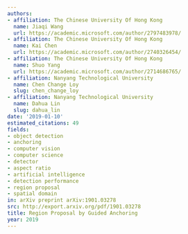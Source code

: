 ```yaml
---
authors:
- affiliation: The Chinese University Of Hong Kong
  name: Jiaqi Wang
  url: https://academic.microsoft.com/author/2797483978/
- affiliation: The Chinese University Of Hong Kong
  name: Kai Chen
  url: https://academic.microsoft.com/author/2740326454/
- affiliation: The Chinese University Of Hong Kong
  name: Shuo Yang
  url: https://academic.microsoft.com/author/2714686765/
- affiliation: Nanyang Technological University
  name: Chen Change Loy
  slug: chen_change_loy
- affiliation: Nanyang Technological University
  name: Dahua Lin
  slug: dahua_lin
date: '2019-01-10'
estimated_citations: 49
fields:
- object detection
- anchoring
- computer vision
- computer science
- detector
- aspect ratio
- artificial intelligence
- detection performance
- region proposal
- spatial domain
in: arXiv preprint arXiv:1901.03278
src: http://export.arxiv.org/pdf/1901.03278
title: Region Proposal by Guided Anchoring
year: 2019
---
```


